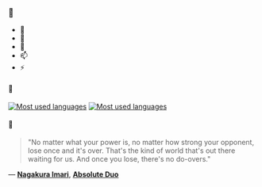 ### 👋

- 🔭
- 🌱
- 💬
- 📫
- ⚡

#### 🧏

[![Most used languages](https://github-readme-stats-aynah.vercel.app/api/top-langs/?username=aynh&theme=solarized-dark&langs_count=6&layout=compact&hide_title=true)](https://github.com/anuraghazra/github-readme-stats#gh-dark-mode-only)
[![Most used languages](https://github-readme-stats-aynah.vercel.app/api/top-langs/?username=aynh&theme=solarized-light&langs_count=6&layout=compact&hide_title=true)](https://github.com/anuraghazra/github-readme-stats#gh-light-mode-only)

#### 💬

> "No matter what your power is, no matter how strong your opponent, lose once and it's over. That's the kind of world that's out there waiting for us. And once you lose, there's no do-overs."

&mdash; [**Nagakura Imari**](https://myanimelist.net/character.php?q=Nagakura%20Imari&cat=character), [**Absolute Duo**](https://myanimelist.net/search/all?q=Absolute%20Duo&cat=all)
